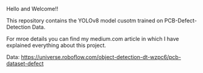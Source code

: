 Hello and Welcome!!

This repository contains the YOLOv8 model cusotm trained on PCB-Defect-Detection Data.

For mroe details you can find my medium.com article in which I have explained everything about this project.

Data: https://universe.roboflow.com/object-detection-dt-wzpc6/pcb-dataset-defect

